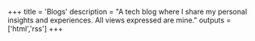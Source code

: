 +++
title = 'Blogs'
description = "A tech blog where I share my personal insights and experiences. All views expressed are mine."
outputs = ['html','rss']
+++
